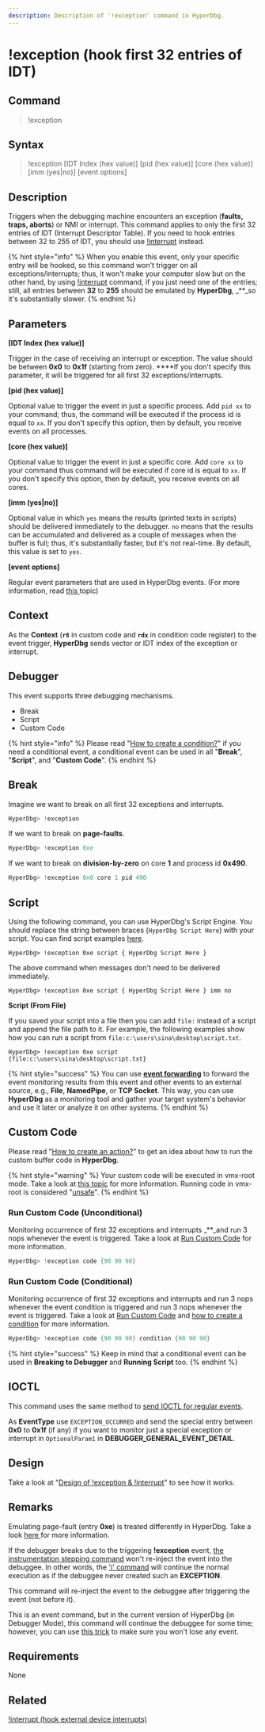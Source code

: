 ```yaml
---
description: Description of '!exception' command in HyperDbg.
---
```


# !exception \(hook first 32 entries of IDT\)

## Command

> !exception

## Syntax

> !exception \[IDT Index \(hex value\)\] \[pid \(hex value\)\] \[core \(hex value\)\] \[imm \(yes\|no\)\] \[event options\]

## Description

Triggers when the debugging machine encounters an exception \(**faults, traps, aborts**\) or NMI or interrupt. This command applies to only the first 32 entries of IDT \(Interrupt Descriptor Table\). If you need to hook entries between 32 to 255 of IDT, you should use [!interrupt](https://docs.hyperdbg.org/commands/extension-commands/interrupt) instead.

{% hint style="info" %}
When you enable this event, only your specific entry will be hooked, so this command won't trigger on all exceptions/interrupts; thus, it won't make your computer slow but on the other hand, by using [!interrupt](https://docs.hyperdbg.org/commands/extension-commands/interrupt) command, if you just need one of the entries; still, all entries between **32** to **255** should be emulated by **HyperDbg**, _\*\*_so it's substantially slower.
{% endhint %}

## Parameters

**\[IDT Index \(hex value\)\]**

Trigger in the case of receiving an interrupt or exception. The value should be between **0x0** to **0x1f** \(starting from zero\). ****If you don't specify this parameter, it will be triggered for all first 32 exceptions/interrupts.

**\[pid \(hex value\)\]**

Optional value to trigger the event in just a specific process. Add `pid xx` to your command; thus, the command will be executed if the process id is equal to `xx`. If you don't specify this option, then by default, you receive events on all processes.

**\[core \(hex value\)\]**

Optional value to trigger the event in just a specific core. Add `core xx` to your command thus command will be executed if core id is equal to `xx`. If you don't specify this option, then by default, you receive events on all cores.

**\[imm \(yes\|no\)\]**

Optional value in which `yes` means the results \(printed texts in scripts\) should be delivered immediately to the debugger. `no` means that the results can be accumulated and delivered as a couple of messages when the buffer is full; thus, it's substantially faster, but it's not real-time. By default, this value is set to  `yes`.

**\[event options\]**

Regular event parameters that are used in HyperDbg events. \(For more information, read [this ](https://docs.hyperdbg.org/using-hyperdbg/prerequisites)topic\)

## Context

As the **Context** \(**`r8`** in custom code and **`rdx`** in condition code register\) to the event trigger, **HyperDbg** sends vector or IDT index of the exception or interrupt.

## Debugger

This event supports three debugging mechanisms.

* Break
* Script
* Custom Code

{% hint style="info" %}
Please read "[How to create a condition?](https://docs.hyperdbg.org/using-hyperdbg/prerequisites/how-to-create-a-condition)" if you need a conditional event, a conditional event can be used in all "**Break**", "**Script**", and "**Custom Code**".
{% endhint %}

## Break

Imagine we want to break on all first 32 exceptions and interrupts.

```c
HyperDbg> !exception
```

If we want to break on **page-faults**.

```c
HyperDbg> !exception 0xe
```

If we want to break on **division-by-zero** on core **1** and process id **0x490**.

```c
HyperDbg> !exception 0x0 core 1 pid 490
```

## Script

Using the following command, you can use HyperDbg's Script Engine. You should replace the string between braces \(`HyperDbg Script Here`\) with your script. You can find script examples [here](https://docs.hyperdbg.org/commands/scripting-language/examples).

```text
HyperDbg> !exception 0xe script { HyperDbg Script Here }
```

The above command when messages don't need to be delivered immediately.

```text
HyperDbg> !exception 0xe script { HyperDbg Script Here } imm no
```

**Script \(From File\)**

If you saved your script into a file then you can add `file:` instead of a script and append the file path to it. For example, the following examples show how you can run a script from `file:c:\users\sina\desktop\script.txt`.

```text
HyperDbg> !exception 0xe script {file:c:\users\sina\desktop\script.txt}
```

{% hint style="success" %}
You can use [**event forwarding**](https://docs.hyperdbg.org/tips-and-tricks/misc/event-forwarding) to forward the event monitoring results from this event and other events to an external source, e.g., **File**, **NamedPipe**, or **TCP Socket**. This way, you can use **HyperDbg** as a monitoring tool and gather your target system's behavior and use it later or analyze it on other systems.
{% endhint %}

## Custom Code

Please read "[How to create an action?](https://docs.hyperdbg.org/using-hyperdbg/prerequisites/how-to-create-an-action)" to get an idea about how to run the custom buffer code in **HyperDbg**.

{% hint style="warning" %}
Your custom code will be executed in vmx-root mode. Take a look at [this topic](https://docs.hyperdbg.org/tips-and-tricks/considerations/vmx-root-mode-vs-vmx-non-root-mode) for more information. Running code in vmx-root is considered "[unsafe](https://docs.hyperdbg.org/tips-and-tricks/considerations/the-unsafe-behavior)".
{% endhint %}

### Run Custom Code \(Unconditional\)

Monitoring occurrence of first 32 exceptions and interrupts _\*\*_and run 3 nops whenever the event is triggered. Take a look at [Run Custom Code](https://docs.hyperdbg.org/using-hyperdbg/prerequisites/how-to-create-an-action#run-custom-codes) for more information.

```c
HyperDbg> !exception code {90 90 90}
```

### Run Custom Code \(Conditional\)

Monitoring occurrence of first 32 exceptions and interrupts and run 3 nops whenever the event condition is triggered and run 3 nops whenever the event is triggered. Take a look at [Run Custom Code](https://docs.hyperdbg.org/using-hyperdbg/prerequisites/how-to-create-an-action#run-custom-codes) and [how to create a condition](https://docs.hyperdbg.org/using-hyperdbg/prerequisites/how-to-create-a-condition) for more information.

```c
HyperDbg> !exception code {90 90 90} condition {90 90 90}
```

{% hint style="success" %}
Keep in mind that a conditional event can be used in **Breaking to Debugger** and **Running Script** too.
{% endhint %}

## IOCTL

This command uses the same method to [send IOCTL for regular events](https://docs.hyperdbg.org/design/debugger-internals/ioctl-requests-for-events).

As **EventType** use `EXCEPTION_OCCURRED` and send the special entry between **0x0** to **0x1f** \(if any\) if you want to monitor just a special exception or interrupt in `OptionalParam1` in **DEBUGGER\_GENERAL\_EVENT\_DETAIL**.

## Design

Take a look at "[Design of !exception & !interrupt](https://docs.hyperdbg.org/design/features/vmm-module/design-of-exception-and-interrupt)" to see how it works.

## **Remarks**

Emulating page-fault \(entry **0xe**\) is treated differently in HyperDbg. Take a look [here ](https://docs.hyperdbg.org/design/features/design-of-exception-and-interrupt)for more information.

If the debugger breaks due to the triggering **!exception** event, [the instrumentation stepping command](https://docs.hyperdbg.org/commands/debugging-commands/i) won't re-inject the event into the debuggee. In other words, the ['i' command](https://docs.hyperdbg.org/commands/debugging-commands/i) will continue the normal execution as if the debuggee never created such an **EXCEPTION**.

This command will re-inject the event to the debuggee after triggering the event \(not before it\).

This is an event command, but in the current version of HyperDbg \(in Debugger Mode\), this command will continue the debuggee for some time; however, you can use [this trick](https://docs.hyperdbg.org/tips-and-tricks/misc/enable-and-disable-events-in-debugger-mode) to make sure you won't lose any event.

## Requirements

None

## Related

[!interrupt \(hook external device interrupts\)](https://docs.hyperdbg.org/commands/extension-commands/interrupt)

